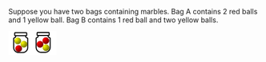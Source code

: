 Suppose you have two bags containing marbles. Bag A contains
2 red balls and 1 yellow ball. Bag B contains 1 red ball and
two yellow balls.

![jar.svg](jar.svg)
